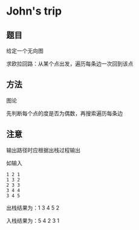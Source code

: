 # John's trip

## 题目

给定一个无向图

求欧拉回路：从某个点出发，遍历每条边一次回到该点


## 方法

图论

先判断每个点的度是否为偶数，再搜索遍历每条边


## 注意

输出路径时应根据出栈过程输出

如输入

```
1 2 1
1 3 2
2 3 3
3 4 4
3 4 5
```

出栈结果为：1 3 4 5 2

入栈结果为：5 4 2 3 1
